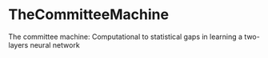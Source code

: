 # TheCommitteeMachine
The committee machine: Computational to statistical gaps in learning a two-layers neural network
